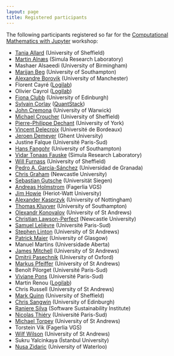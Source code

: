 ```yaml
---
layout: page
title: Registered participants
---
```


The following participants registered so far for the
[Computational Mathematics with Jupyter](http://opendreamkit.org/meetings/2017-01-16-ICMS/) workshop:

- [Tania Allard](http://rse.shef.ac.uk/) (University of Sheffield)
- [Martin Alnæs](https://www.simula.no/people/martinal) (Simula Research Laboratory)
- Mashaer Alsaeedi (University of Birmingham)
- [Marijan Beg](http://cmg.soton.ac.uk/people/mb1a15/) (University of Southampton)
- [Alexandre Borovik](http://www.borovik.net) (University of Manchester)
- Florent Cayré ([Logilab](https://www.logilab.fr/))
- Olivier	Cayrol ([Logilab](https://www.logilab.fr/))
- [Fiona Clubb](http://www.geos.ed.ac.uk/homes/s0923330/) (University of Edinburgh)
- [Sylvain Corlay](https://github.com/SylvainCorlay) ([QuantStack](http://quantstack.net/))
- [John Cremona](http://homepages.warwick.ac.uk/staff/J.E.Cremona/) (University of Warwick)
- [Michael Croucher](http://www.walkingrandomly.com/?page_id=2) (University of Sheffield)
- [Pierre-Philippe Dechant](https://www.york.ac.uk/maths/staff/pierre-philippe-dechant/) (University of York)
- [Vincent Delecroix](http://www.labri.fr/perso/vdelecro/index.html) (Université de Bordeaux)
- [Jeroen Demeyer](https://cage.ugent.be/~jdemeyer/) (Ghent University)
- Justine Falque (Université Paris-Sud)
- [Hans Fangohr](http://www.southampton.ac.uk/~fangohr/) (University of Southampton)
- [Vidar Tonaas Fauske](https://www.simula.no/people/vidar) (Simula Research Laboratory)
- [Will Furnass](http://rse.shef.ac.uk/) (University of Sheffield)
- [Pedro A. García-Sánchez](http://www.ugr.es/local/pedro) (Universidad de Granada)
- [Chris Graham](http://www.ncl.ac.uk/maths/staff/profile/christophergraham.html#teaching) (Newcastle University)
- [Sebastian Gutsche](http://wwwb.math.rwth-aachen.de/~gutsche/) (Universität Siegen)
- [Andreas Holmstrom](http://andreasholmstrom.org) (Fagerlia VGS)
- [Jim Howie](http://www.macs.hw.ac.uk/~jim/) (Heriot-Watt University)
- [Alexander Kasprzyk](http://magma.maths.usyd.edu.au/~kasprzyk/) (University of Nottingham)
- [Thomas Kluyver](http://cmg.soton.ac.uk/people/tk2e15/) (University of Southampton)
- [Olexandr Konovalov](https://olexandr-konovalov.github.io/) (University of St Andrews)
- [Christian Lawson-Perfect](http://www.numbas.org.uk) (Newcastle University)
- [Samuel Lelièvre](http://www.math.u-psud.fr/~lelievre) (Université Paris-Sud)
- [Stephen Linton](http://www.cs.st-andrews.ac.uk/directory/person?id=sal) (University of St Andrews)
- [Patrick Maier](http://www.dcs.gla.ac.uk/~pmaier/) (University of Glasgow)
- Manuel Martins (Universidade Aberta)
- [James Mitchell](http://www-groups.mcs.st-andrews.ac.uk/~jamesm/) (University of St Andrews)
- [Dmitrii Pasechnik](http://users.ox.ac.uk/~coml0531/) (University of Oxford)
- [Markus Pfeiffer](https://www.morphism.de/~markusp/) (University of St Andrews)
- Benoît Pilorget (Université Paris-Sud)
- [Viviane Pons](https://www.lri.fr/~pons/) (Université Paris-Sud)
- Martin Renou  ([Logilab](https://www.logilab.fr/))
- Chris Russell (University of St Andrews)
- [Mark Quinn](http://www.sheffield.ac.uk/physics/contacts/mark-quinn) (University of Sheffield)
- [Chris Sangwin](http://www.maths.ed.ac.uk/school-of-mathematics/people/show?person=439) (University of Edinburgh)
- [Raniere Silva](https://www.software.ac.uk/about/people/raniere-silva) (Software Sustainability Institute)
- [Nicolas Thiéry](http://Nicolas.Thiery.name) (Université Paris-Sud)
- [Michael Torpey](http://www-circa.mcs.st-and.ac.uk/~mct25/) (University of St Andrews)
- Torstein Vik (Fagerlia VGS)
- [Wilf Wilson](http://wilf.me) (University of St Andrews)
- Sukru Yalcinkaya (İstanbul University)
- [Nusa Zidaric](http://comsec.uwaterloo.ca/) (University of Waterloo)
